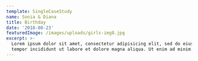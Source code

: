 ```yaml
---
template: SingleCaseStudy
name: Sonia & Diana
title: Birthday
date: '2018-08-23'
featuredImage: /images/uploads/girls-img8.jpg
excerpt: >-
  Lorem ipsum dolor sit amet, consectetur adipisicing elit, sed do eiusmod
  tempor incididunt ut labore et dolore magna aliqua. Ut enim ad minim veniam
---
```


